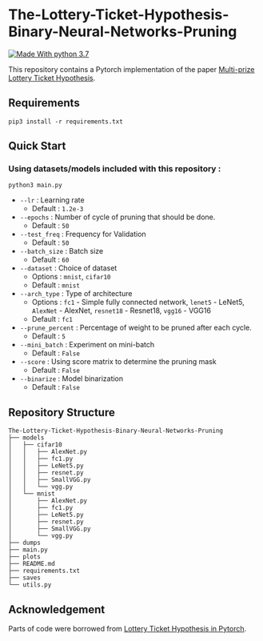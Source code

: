 # The-Lottery-Ticket-Hypothesis-Binary-Neural-Networks-Pruning 
[![Made With python 3.7](https://img.shields.io/badge/Made%20with-Python%203.7-brightgreen)]() 

This repository contains a Pytorch implementation of the paper [Multi-prize Lottery Ticket Hypothesis](https://openreview.net/pdf?id=U_mat0b9iv).

## Requirements
```
pip3 install -r requirements.txt
```
## Quick Start
### Using datasets/models included with this repository :
```
python3 main.py
```
- `--lr`	: Learning rate 
	- Default : `1.2e-3`
- `--epochs`	: Number of cycle of pruning that should be done. 
	- Default : `50`
- `--test_freq`	: Frequency for Validation 
	- Default : `50`
- `--batch_size`	: Batch size 
	- Default : `60`
- `--dataset`	: Choice of dataset 
	- Options : `mnist`, `cifar10`
	- Default : `mnist`
- `--arch_type`	 : Type of architecture
	- Options : `fc1` - Simple fully connected network, `lenet5` - LeNet5, `AlexNet` - AlexNet, `resnet18` - Resnet18, `vgg16` - VGG16 
	- Default : `fc1`
- `--prune_percent`	: Percentage of weight to be pruned after each cycle. 
	- Default : `5`
- `--mini_batch`	: Experiment on mini-batch
	- Default : `False`
- `--score`	: Using score matrix to determine the pruning mask
	- Default : `False`
- `--binarize`	: Model binarization
	- Default : `False`

## Repository Structure
```
The-Lottery-Ticket-Hypothesis-Binary-Neural-Networks-Pruning
├── models
│   ├── cifar10
│   │   ├── AlexNet.py
│   │   ├── fc1.py
│   │   ├── LeNet5.py
│   │   ├── resnet.py
│   │   ├── SmallVGG.py
│   │   └── vgg.py
│   └── mnist
│       ├── AlexNet.py
│       ├── fc1.py
│       ├── LeNet5.py
│       ├── resnet.py
│       ├── SmallVGG.py
│       └── vgg.py
├── dumps
├── main.py
├── plots
├── README.md
├── requirements.txt
├── saves
└── utils.py

```

## Acknowledgement 
Parts of code were borrowed from [Lottery Ticket Hypothesis in Pytorch](https://github.com/rahulvigneswaran/Lottery-Ticket-Hypothesis-in-Pytorch).
